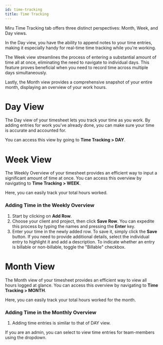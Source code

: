 ```yaml
---
id: time-tracking
title: Time Tracking
---
```


Miru Time Tracking tab offers three distinct perspectives: Month, Week, and Day views.

In the Day view, you have the ability to append notes to your time entries, making it especially handy for real-time time tracking while you're working.

The Week view streamlines the process of entering a substantial amount of time all at once, eliminating the need to navigate to individual days. This feature proves beneficial when you need to record time across multiple days simultaneously.

Lastly, the Month view provides a comprehensive snapshot of your entire month, displaying an overview of your work hours.

# **Day View**

The Day view of your timesheet lets you track your time as you work. By adding entries for work you’ve already done, you can make sure your time is accurate and accounted for.

You can access this view by going to **Time Tracking > DAY**.

# Week View

The Weekly Overview of your timesheet provides an efficient way to input a significant amount of time at once. You can access this overview by navigating to **Time Tracking > WEEK**.

Here, you can easily track your total hours worked.

### **Adding Time in the Weekly Overview**

1. Start by clicking on **Add Row**.
2. Choose your client and project, then click **Save Row**. You can expedite this process by typing the names and pressing the **Enter** key.
3. Enter your time in the newly added row. To save it, simply click the **Save** button. If you need to provide additional details, select the individual entry to highlight it and add a description. To indicate whether an entry is billable or non-billable, toggle the "Billable" checkbox.

# Month View

The Month view of your timesheet provides an efficient way to view all hours logged at glance. You can access this overview by navigating to **Time Tracking > MONTH**.

Here, you can easily track your total hours worked for the month.

### **Adding Time in the Monthly Overview**

1. Adding time entries is similar to that of DAY view.

If you are an admin, you can select to view time entries for team-members using the dropdown.